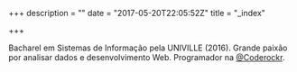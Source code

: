 +++
description = ""
date = "2017-05-20T22:05:52Z"
title = "_index"

+++

Bacharel em Sistemas de Informação pela UNIVILLE (2016). Grande paixão por analisar dados e desenvolvimento Web. Programador na [@Coderockr](https://medium.com/@Coderockr "Medium profile for @Coderockr").
